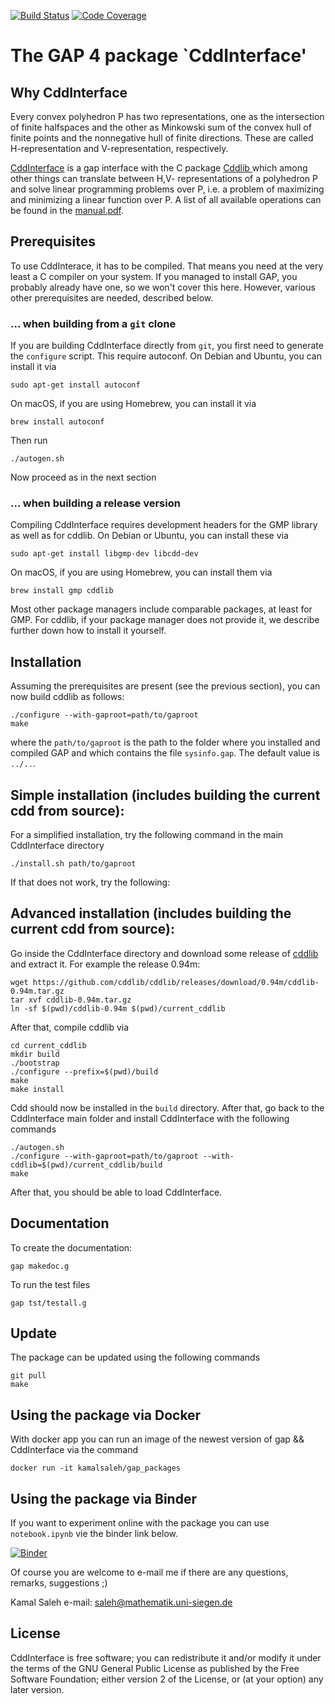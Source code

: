 [![Build Status](https://github.com/homalg-project/CddInterface/actions/workflows/CI.yml/badge.svg?branch=master)](https://github.com/homalg-project/CddInterface/actions?query=workflow%3ACI+branch%3Amaster)
[![Code Coverage](https://codecov.io/github/homalg-project/CddInterface/coverage.svg?branch=master&token=)](https://codecov.io/gh/homalg-project/CddInterface)

# The GAP 4 package `CddInterface'

## Why CddInterface

Every convex polyhedron P has two representations, one as the intersection of finite halfspaces and the other as Minkowski sum of the convex hull of
finite points and the nonnegative hull of finite directions. These are called H-representation and V-representation, respectively.

[CddInterface](https://homalg-project.github.io/CddInterface/) is a gap interface with the C package [Cddlib
](https://www.inf.ethz.ch/personal/fukudak/cdd_home/) which among other things can translate between H,V- representations of a polyhedron P and solve linear programming problems over P, i.e. a problem of maximizing and minimizing a linear function over P. A list of all available operations can be found in the [manual.pdf](https://homalg-project.github.io/CddInterface/manual.pdf).

## Prerequisites

To use CddInterace, it has to be compiled. That means you need at the very
least a C compiler on your system. If you managed to install GAP, you probably
already have one, so we won't cover this here. However, various other
prerequisites are needed, described below.

### ... when building from a `git` clone

If you are building CddInterface directly from `git`, you first need
to generate the `configure` script. This require autoconf. On
Debian and Ubuntu, you can install it via
    
    sudo apt-get install autoconf

On macOS, if you are using Homebrew, you can install it via

    brew install autoconf

Then run

    ./autogen.sh

Now proceed as in the next section

### ... when building a release version

Compiling CddInterface requires development headers for the GMP library as well
as for cddlib. On Debian or Ubuntu, you can install these via

    sudo apt-get install libgmp-dev libcdd-dev

On macOS, if you are using Homebrew, you can install them via

    brew install gmp cddlib

Most other package managers include comparable packages, at least for GMP.
For cddlib, if your package manager does not provide it, we describe
further down how to install it yourself.


## Installation

Assuming the prerequisites are present (see the previous section),
you can now build cddlib as follows:

    ./configure --with-gaproot=path/to/gaproot
    make

where the `path/to/gaproot` is the path to the folder where you installed and
compiled GAP and which contains the file `sysinfo.gap`. The default value is
`../..`.

## Simple installation (includes building the current cdd from source):

For a simplified installation, try the following command in the main CddInterface directory

    ./install.sh path/to/gaproot

If that does not work, try the following:

## Advanced installation (includes building the current cdd from source):

Go inside the CddInterface directory and download some release of
[cddlib](https://github.com/cddlib/cddlib/releases) and extract it. For
example the release 0.94m:
    
    wget https://github.com/cddlib/cddlib/releases/download/0.94m/cddlib-0.94m.tar.gz
    tar xvf cddlib-0.94m.tar.gz
    ln -sf $(pwd)/cddlib-0.94m $(pwd)/current_cddlib

After that, compile cddlib via
    
    cd current_cddlib
    mkdir build
    ./bootstrap
    ./configure --prefix=$(pwd)/build
    make
    make install

Cdd should now be installed in the `build` directory. After that, go back to the CddInterface main folder
and install CddInterface with the following commands

    ./autogen.sh
    ./configure --with-gaproot=path/to/gaproot --with-cddlib=$(pwd)/current_cddlib/build
    make

After that, you should be able to load CddInterface.

## Documentation
To create the documentation:
    
    gap makedoc.g

To run the test files

    gap tst/testall.g
    
## Update
The package can be updated using the following commands

    git pull
    make

## Using the package via Docker
With docker app you can run an image of the newest version of gap && CddInterface via
the command

    docker run -it kamalsaleh/gap_packages

## Using the package via Binder
If you want to experiment online with the package you can use `notebook.ipynb` vie the binder link below.

[![Binder](https://mybinder.org/badge.svg)](https://mybinder.org/v2/gh/homalg-project/CddInterface/master)



Of course you are welcome to e-mail me if there are any questions, remarks, suggestions ;)

Kamal Saleh e-mail: <saleh@mathematik.uni-siegen.de>

## License

CddInterface is free software; you can redistribute it and/or modify it under
the terms of the GNU General Public License as published by the Free Software
Foundation; either version 2 of the License, or (at your option) any later
version.
